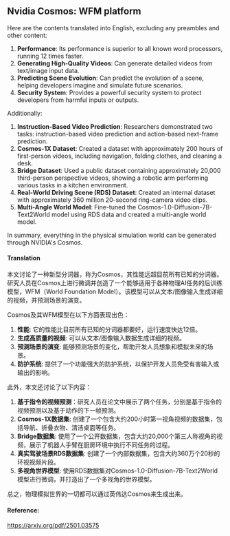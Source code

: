 ## Nvidia Cosmos: WFM platform 

Here are the contents translated into English, excluding any preambles and other content:

1. **Performance**: Its performance is superior to all known word processors, running 12 times faster.
2. **Generating High-Quality Videos**: Can generate detailed videos from text/image input data.
3. **Predicting Scene Evolution**: Can predict the evolution of a scene, helping developers imagine and simulate future scenarios.
4. **Security System**: Provides a powerful security system to protect developers from harmful inputs or outputs.

Additionally:

1. **Instruction-Based Video Prediction**: Researchers demonstrated two tasks: instruction-based video prediction and action-based next-frame prediction.
2. **Cosmos-1X Dataset**: Created a dataset with approximately 200 hours of first-person videos, including navigation, folding clothes, and cleaning a desk.
3. **Bridge Dataset**: Used a public dataset containing approximately 20,000 third-person perspective videos, showing a robotic arm performing various tasks in a kitchen environment.
4. **Real-World Driving Scene (RDS) Dataset**: Created an internal dataset with approximately 360 million 20-second ring-camera video clips.
5. **Multi-Angle World Model**: Fine-tuned the Cosmos-1.0-Diffusion-7B-Text2World model using RDS data and created a multi-angle world model.

In summary, everything in the physical simulation world can be generated through NVIDIA's Cosmos.

#### Translation 

本文讨论了一种新型分词器，称为Cosmos，其性能远超目前所有已知的分词器。研究人员在Cosmos上进行微调并创造了一个能够适用于各种物理AI任务的后训练模型，WFM（World Foundation Model）。该模型可以从文本/图像输入生成详细的视频，并预测场景的演变。

Cosmos及其WFM模型在以下方面表现出色：

1. **性能**: 它的性能比目前所有已知的分词器都要好，运行速度快达12倍。
2. **生成高质量的视频**: 可以从文本/图像输入数据生成详细的视频。
3. **预测场景的演变**: 能够预测场景的变化，帮助开发人员想象和模拟未来的场景。
4. **防护系统**: 提供了一个功能强大的防护系统，以保护开发人员免受有害输入或输出的影响。

此外，本文还讨论了以下内容：

1. **基于指令的视频预测**：研究人员在论文中展示了两个任务，分别是基于指令的视频预测以及基于动作的下一帧预测。
2. **Cosmos-1X数据集**: 创建了一个包含大约200小时第一视角视频的数据集，包括导航、折叠衣物、清洁桌面等任务。
3. **Bridge数据集**: 使用了一个公开数据集，包含大约20,000个第三人称视角的视频，展示了机器人手臂在厨房环境中执行不同任务的过程。
4. **真实驾驶场景RDS数据集**: 创建了一个内部数据集，包含大约360万个20秒的环视视频片段。
5. **多视角世界模型**: 使用RDS数据集对Cosmos-1.0-Diffusion-7B-Text2World模型进行微调，并打造出了一个多视角的世界模型。

总之，物理模拟世界的一切都可以通过英伟达Cosmos来生成出来。

#### Reference: 

https://arxiv.org/pdf/2501.03575